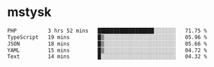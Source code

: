 # mstysk

<!--START_SECTION:waka-->

```txt
PHP          3 hrs 52 mins   ██████████████████░░░░░░░   71.75 %
TypeScript   19 mins         █▒░░░░░░░░░░░░░░░░░░░░░░░   05.96 %
JSON         18 mins         █▒░░░░░░░░░░░░░░░░░░░░░░░   05.66 %
YAML         15 mins         █▒░░░░░░░░░░░░░░░░░░░░░░░   04.72 %
Text         14 mins         █░░░░░░░░░░░░░░░░░░░░░░░░   04.32 %
```

<!--END_SECTION:waka-->
